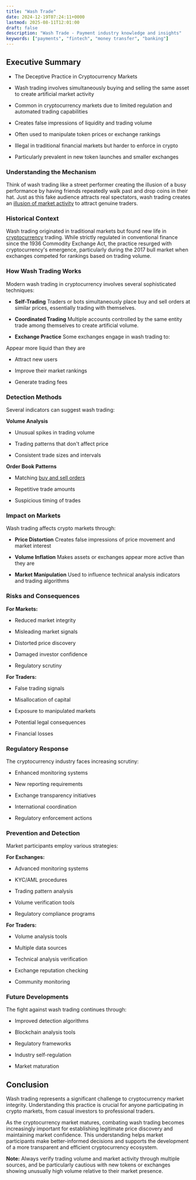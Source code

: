 ```yaml
---
title: "Wash Trade"
date: 2024-12-19T07:24:11+0000
lastmod: 2025-08-11T12:01:00
draft: false
description: "Wash Trade - Payment industry knowledge and insights"
keywords: ["payments", "fintech", "money transfer", "banking"]
---
```


## Executive Summary

- The Deceptive Practice in Cryptocurrency Markets

- Wash trading involves simultaneously buying and selling the same asset to create artificial market activity

- Common in cryptocurrency markets due to limited regulation and automated trading capabilities

- Creates false impressions of liquidity and trading volume

- Often used to manipulate token prices or exchange rankings

- Illegal in traditional financial markets but harder to enforce in crypto

- Particularly prevalent in new token launches and smaller exchanges

### Understanding the Mechanism

Think of wash trading like a street performer creating the illusion of a busy performance by having friends repeatedly walk past and drop coins in their hat. Just as this fake audience attracts real spectators, wash trading creates an [illusion of market activity](https://faisalkhanllc.xyz/resources/payments-wiki/i/identifying-cryptocurrency-scams/) to attract genuine traders.

### Historical Context

Wash trading originated in traditional markets but found new life in [cryptocurrency](https://faisalkhanllc.xyz/resources/payments-wiki/c/cryptocurrency/) trading. While strictly regulated in conventional finance since the 1936 Commodity Exchange Act, the practice resurged with cryptocurrency's emergence, particularly during the 2017 bull market when exchanges competed for rankings based on trading volume.

### How Wash Trading Works

Modern wash trading in cryptocurrency involves several sophisticated techniques:

- **Self-Trading** Traders or bots simultaneously place buy and sell orders at similar prices, essentially trading with themselves.

- **Coordinated Trading** Multiple accounts controlled by the same entity trade among themselves to create artificial volume.

- **Exchange Practice** Some exchanges engage in wash trading to:

Appear more liquid than they are

- Attract new users

- Improve their market rankings

- Generate trading fees

### Detection Methods

Several indicators can suggest wash trading:

**Volume Analysis**

- Unusual spikes in trading volume

- Trading patterns that don't affect price

- Consistent trade sizes and intervals

**Order Book Patterns**

- Matching [buy and sell orders](https://faisalkhanllc.xyz/resources/payments-wiki/o/order-book/)

- Repetitive trade amounts

- Suspicious timing of trades

### Impact on Markets

Wash trading affects crypto markets through:

- **Price Distortion** Creates false impressions of price movement and market interest

- **Volume Inflation** Makes assets or exchanges appear more active than they are

- **Market Manipulation** Used to influence technical analysis indicators and trading algorithms

### Risks and Consequences

**For Markets:**

- Reduced market integrity

- Misleading market signals

- Distorted price discovery

- Damaged investor confidence

- Regulatory scrutiny

**For Traders:**

- False trading signals

- Misallocation of capital

- Exposure to manipulated markets

- Potential legal consequences

- Financial losses

### Regulatory Response

The cryptocurrency industry faces increasing scrutiny:

- Enhanced monitoring systems

- New reporting requirements

- Exchange transparency initiatives

- International coordination

- Regulatory enforcement actions

### Prevention and Detection

Market participants employ various strategies:

**For Exchanges:**

- Advanced monitoring systems

- KYC/AML procedures

- Trading pattern analysis

- Volume verification tools

- Regulatory compliance programs

**For Traders:**

- Volume analysis tools

- Multiple data sources

- Technical analysis verification

- Exchange reputation checking

- Community monitoring

### Future Developments

The fight against wash trading continues through:

- Improved detection algorithms

- Blockchain analysis tools

- Regulatory frameworks

- Industry self-regulation

- Market maturation

## Conclusion

Wash trading represents a significant challenge to cryptocurrency market integrity. Understanding this practice is crucial for anyone participating in crypto markets, from casual investors to professional traders.

As the cryptocurrency market matures, combating wash trading becomes increasingly important for establishing legitimate price discovery and maintaining market confidence. This understanding helps market participants make better-informed decisions and supports the development of a more transparent and efficient cryptocurrency ecosystem.

**Note:** Always verify trading volume and market activity through multiple sources, and be particularly cautious with new tokens or exchanges showing unusually high volume relative to their market presence.